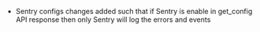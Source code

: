 - Sentry configs changes added such that if Sentry is enable in get_config API response then only Sentry will log the errors and events
